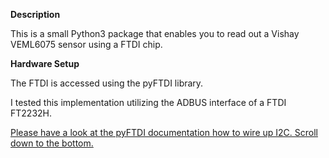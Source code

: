 **Description**

This is a small Python3 package that enables you to read out a Vishay VEML6075 sensor using a FTDI chip. 

**Hardware Setup**

The FTDI is accessed using the pyFTDI library.

I tested this implementation utilizing the ADBUS interface of a FTDI FT2232H.

[Please have a look at the pyFTDI documentation how to wire up I2C. Scroll down to the bottom.](https://eblot.github.io/pyftdi/api/i2c.html)
